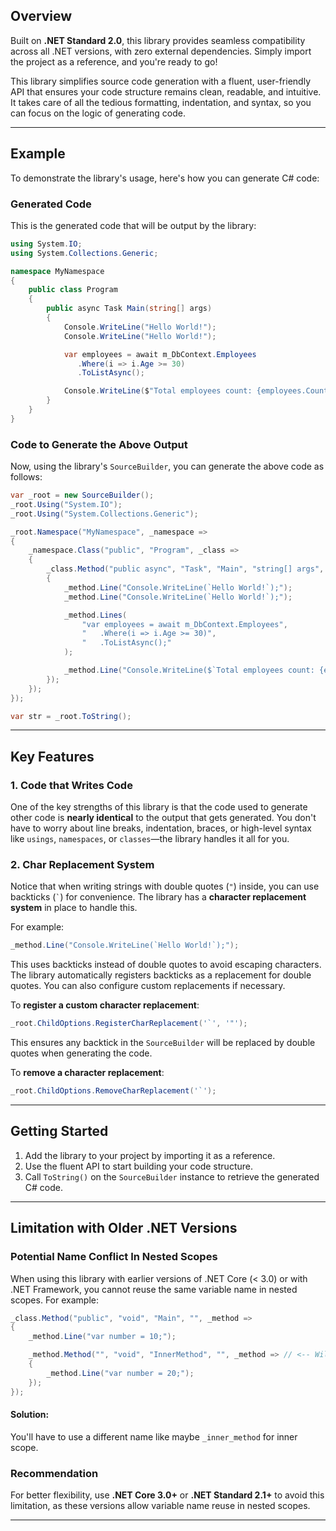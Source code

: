 
## Overview

Built on **.NET Standard 2.0**, this library provides seamless compatibility across all .NET versions, with zero external dependencies. Simply import the project as a reference, and you're ready to go!

This library simplifies source code generation with a fluent, user-friendly API that ensures your code structure remains clean, readable, and intuitive. It takes care of all the tedious formatting, indentation, and syntax, so you can focus on the logic of generating code.

---

## Example

To demonstrate the library's usage, here's how you can generate C# code:

### **Generated Code**

This is the generated code that will be output by the library:

```csharp
using System.IO;
using System.Collections.Generic;

namespace MyNamespace
{
    public class Program
    {
        public async Task Main(string[] args)
        {
            Console.WriteLine("Hello World!");
            Console.WriteLine("Hello World!");

            var employees = await m_DbContext.Employees
               .Where(i => i.Age >= 30)
               .ToListAsync();

            Console.WriteLine($"Total employees count: {employees.Count}");
        }
    }
}
```

### **Code to Generate the Above Output**

Now, using the library's `SourceBuilder`, you can generate the above code as follows:

```csharp
var _root = new SourceBuilder();
_root.Using("System.IO");
_root.Using("System.Collections.Generic");

_root.Namespace("MyNamespace", _namespace =>
{
    _namespace.Class("public", "Program", _class =>
    {
        _class.Method("public async", "Task", "Main", "string[] args", _method =>
        {
            _method.Line("Console.WriteLine(`Hello World!`);");
            _method.Line("Console.WriteLine(`Hello World!`);");

            _method.Lines(
                "var employees = await m_DbContext.Employees",
                "   .Where(i => i.Age >= 30)",
                "   .ToListAsync();"
            );

            _method.Line("Console.WriteLine($`Total employees count: {employees.Count}`);");
        });
    });
});

var str = _root.ToString();
```

---

## Key Features

### **1. Code that Writes Code**

One of the key strengths of this library is that the code used to generate other code is **nearly identical** to the output that gets generated. You don't have to worry about line breaks, indentation, braces, or high-level syntax like `usings`, `namespaces`, or `classes`—the library handles it all for you.

### **2. Char Replacement System**

Notice that when writing strings with double quotes (`"`) inside, you can use backticks (`` ` ``) for convenience. The library has a **character replacement system** in place to handle this.

For example:
```csharp
_method.Line("Console.WriteLine(`Hello World!`);");
```

This uses backticks instead of double quotes to avoid escaping characters. The library automatically registers backticks as a replacement for double quotes. You can also configure custom replacements if necessary.

To **register a custom character replacement**:
```csharp
_root.ChildOptions.RegisterCharReplacement('`', '"');
```

This ensures any backtick in the `SourceBuilder` will be replaced by double quotes when generating the code.

To **remove a character replacement**:
```csharp
_root.ChildOptions.RemoveCharReplacement('`');
```

---

## Getting Started

1. Add the library to your project by importing it as a reference.
2. Use the fluent API to start building your code structure.
3. Call `ToString()` on the `SourceBuilder` instance to retrieve the generated C# code.

---

## Limitation with Older .NET Versions

### **Potential Name Conflict In Nested Scopes**

When using this library with earlier versions of .NET Core (< 3.0) or with .NET Framework, you cannot reuse the same variable name in nested scopes. For example:

```csharp
_class.Method("public", "void", "Main", "", _method =>
{
    _method.Line("var number = 10;");

    _method.Method("", "void", "InnerMethod", "", _method => // <-- Will give `A local or parameter named '_method' cannot be declared in this scope because that name is used in an enclosing local scope to define a local or parameter` syntax error.
    {
        _method.Line("var number = 20;");
    });
});
```

#### **Solution:**

You'll have to use a different name like maybe `_inner_method` for inner scope.

### **Recommendation**

For better flexibility, use **.NET Core 3.0+** or **.NET Standard 2.1+** to avoid this limitation, as these versions allow variable name reuse in nested scopes.

---
